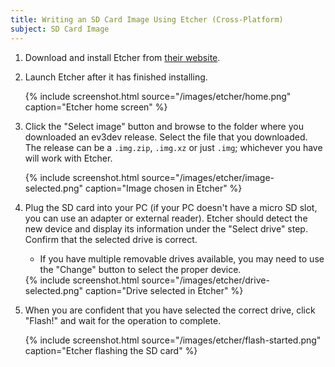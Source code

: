 ```yaml
---
title: Writing an SD Card Image Using Etcher (Cross-Platform)
subject: SD Card Image
---
```


1. Download and install Etcher from [their website](http://etcher.io).
2. Launch Etcher after it has finished installing.

   <div>{% include screenshot.html source="/images/etcher/home.png" caption="Etcher home screen" %}</div>

3. Click the "Select image" button and browse to the folder where you
   downloaded an ev3dev release. Select the file that you downloaded.
   The release can be a `.img.zip`, `.img.xz` or just `.img`; whichever
   you have will work with Etcher.

   <div>{% include screenshot.html source="/images/etcher/image-selected.png" caption="Image chosen in Etcher" %}</div>

4. Plug the SD card into your PC (if your PC doesn't have a micro SD
   slot, you can use an adapter or external reader). Etcher should
   detect the new device and display its information under the "Select
   drive" step. Confirm that the selected drive is correct.
   - If you have multiple removable drives available, you may need to
     use the "Change" button to select the proper device.

   <div>{% include screenshot.html source="/images/etcher/drive-selected.png" caption="Drive selected in Etcher" %}</div>

5. When you are confident that you have selected the correct drive,
   click "Flash!" and wait for the operation to complete.
   
   <div>{% include screenshot.html source="/images/etcher/flash-started.png" caption="Etcher flashing the SD card" %}</div>